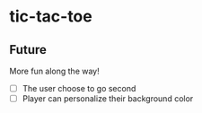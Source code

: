 # tic-tac-toe

## Future
More fun along the way!
- [ ] The user choose to go second
- [ ] Player can personalize their background color
